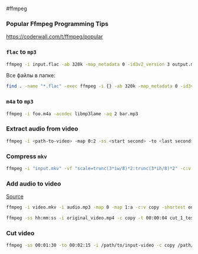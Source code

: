 #ffmpeg 
### Popular Ffmpeg Programming Tips
https://coderwall.com/t/ffmpeg/popular

### `flac` to `mp3`
```bash
ffmpeg -i input.flac -ab 320k -map_metadata 0 -id3v2_version 3 output.mp3
```

Все файлы в папке:
```bash
find . -name "*.flac" -exec ffmpeg -i {} -ab 320k -map_metadata 0 -id3v2_version 3 mp3/{}.mp3 \;
```

### `m4a` to `mp3`
```bash
ffmpeg -i foo.m4a -acodec libmp3lame -aq 2 bar.mp3
```

### Extract audio from video
```bash
ffmpeg -i <path-to-video> -map 0:2 -ss <start second> -to <last second> -f mp3 -ab 192000 -vn <destination-path> -y
```

### Compress `mkv`
```bash
ffmpeg -i "input.mkv" -vf "scale=trunc(3*iw/8)*2:trunc(3*ih/8)*2" -c:v libx265 -crf 28 "output.mkv"
```

### Add audio to video
[Source](https://stackoverflow.com/a/11783474)
```bash
ffmpeg -i video.mkv -i audio.mp3 -map 0 -map 1:a -c:v copy -shortest output.mkv
```

```bash
ffmpeg -ss hh:mm:ss -i original_video.mp4 -c copy -t 00:00:04 cut_1_test.mp4
```

### Cut video
```bash
ffmpeg -ss 00:01:30 -to 00:02:15 -i /path/to/input-video -c copy /path/to/output-video
```